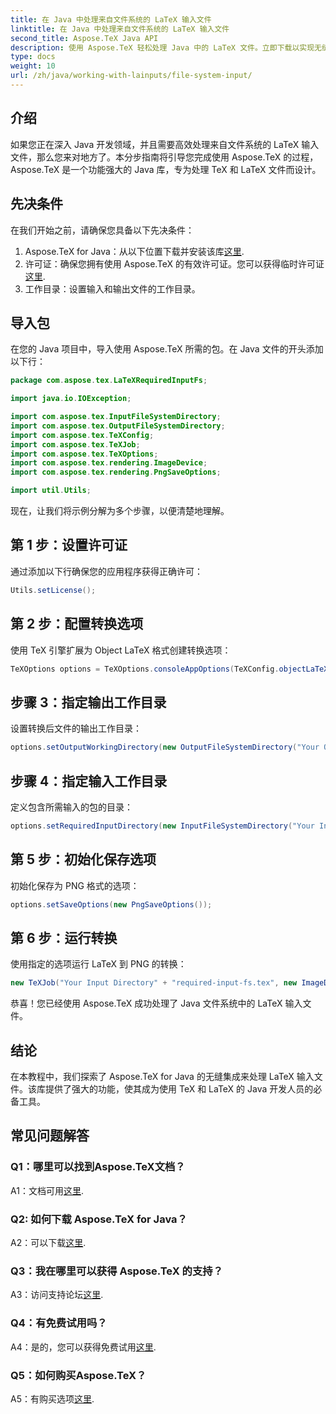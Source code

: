 ```yaml
---
title: 在 Java 中处理来自文件系统的 LaTeX 输入文件
linktitle: 在 Java 中处理来自文件系统的 LaTeX 输入文件
second_title: Aspose.TeX Java API
description: 使用 Aspose.TeX 轻松处理 Java 中的 LaTeX 文件。立即下载以实现无缝集成，并在您的 Java 项目中探索 TeX 的强大功能。
type: docs
weight: 10
url: /zh/java/working-with-lainputs/file-system-input/
---
```

## 介绍

如果您正在深入 Java 开发领域，并且需要高效处理来自文件系统的 LaTeX 输入文件，那么您来对地方了。本分步指南将引导您完成使用 Aspose.TeX 的过程，Aspose.TeX 是一个功能强大的 Java 库，专为处理 TeX 和 LaTeX 文件而设计。

## 先决条件

在我们开始之前，请确保您具备以下先决条件：

1.  Aspose.TeX for Java：从以下位置下载并安装该库[这里](https://releases.aspose.com/tex/java/).
2. 许可证：确保您拥有使用 Aspose.TeX 的有效许可证。您可以获得临时许可证[这里](https://purchase.aspose.com/temporary-license/).
3. 工作目录：设置输入和输出文件的工作目录。

## 导入包

在您的 Java 项目中，导入使用 Aspose.TeX 所需的包。在 Java 文件的开头添加以下行：

```java
package com.aspose.tex.LaTeXRequiredInputFs;

import java.io.IOException;

import com.aspose.tex.InputFileSystemDirectory;
import com.aspose.tex.OutputFileSystemDirectory;
import com.aspose.tex.TeXConfig;
import com.aspose.tex.TeXJob;
import com.aspose.tex.TeXOptions;
import com.aspose.tex.rendering.ImageDevice;
import com.aspose.tex.rendering.PngSaveOptions;

import util.Utils;
```

现在，让我们将示例分解为多个步骤，以便清楚地理解。

## 第 1 步：设置许可证

通过添加以下行确保您的应用程序获得正确许可：

```java
Utils.setLicense();
```

## 第 2 步：配置转换选项

使用 TeX 引擎扩展为 Object LaTeX 格式创建转换选项：

```java
TeXOptions options = TeXOptions.consoleAppOptions(TeXConfig.objectLaTeX());
```

## 步骤 3：指定输出工作目录

设置转换后文件的输出工作目录：

```java
options.setOutputWorkingDirectory(new OutputFileSystemDirectory("Your Output Directory"));
```

## 步骤 4：指定输入工作目录

定义包含所需输入的包的目录：

```java
options.setRequiredInputDirectory(new InputFileSystemDirectory("Your Input Directory" + "packages"));
```

## 第 5 步：初始化保存选项

初始化保存为 PNG 格式的选项：

```java
options.setSaveOptions(new PngSaveOptions());
```

## 第 6 步：运行转换

使用指定的选项运行 LaTeX 到 PNG 的转换：

```java
new TeXJob("Your Input Directory" + "required-input-fs.tex", new ImageDevice(), options).run();
```

恭喜！您已经使用 Aspose.TeX 成功处理了 Java 文件系统中的 LaTeX 输入文件。

## 结论

在本教程中，我们探索了 Aspose.TeX for Java 的无缝集成来处理 LaTeX 输入文件。该库提供了强大的功能，使其成为使用 TeX 和 LaTeX 的 Java 开发人员的必备工具。

## 常见问题解答

### Q1：哪里可以找到Aspose.TeX文档？

 A1：文档可用[这里](https://reference.aspose.com/tex/java/).

### Q2: 如何下载 Aspose.TeX for Java？

A2：可以下载[这里](https://releases.aspose.com/tex/java/).

### Q3：我在哪里可以获得 Aspose.TeX 的支持？

 A3：访问支持论坛[这里](https://forum.aspose.com/c/tex/47).

### Q4：有免费试用吗？

 A4：是的，您可以获得免费试用[这里](https://releases.aspose.com/).

### Q5：如何购买Aspose.TeX？

 A5：有购买选项[这里](https://purchase.aspose.com/buy).